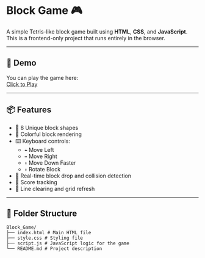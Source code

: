 # Block Game 🎮

A simple Tetris-like block game built using **HTML**, **CSS**, and **JavaScript**.  
This is a frontend-only project that runs entirely in the browser.

---

## 🚀 Demo

You can play the game here:  
[Click to Play](https://bhargavi-30-git.github.io/Block_Game/)

---

## 📦 Features

- 🧱 8 Unique block shapes  
- 🎨 Colorful block rendering  
- ⌨️ Keyboard controls:  
  - `⬅️` Move Left  
  - `➡️` Move Right  
  - `⬇️` Move Down Faster  
  - `⬆️` Rotate Block  
- 🔄 Real-time block drop and collision detection  
- 🧮 Score tracking  
- 🧹 Line clearing and grid refresh  

---

## 📁 Folder Structure
    Block_Game/
    ├── index.html # Main HTML file
    ├── style.css # Styling file
    ├── script.js # JavaScript logic for the game
    └── README.md # Project description
